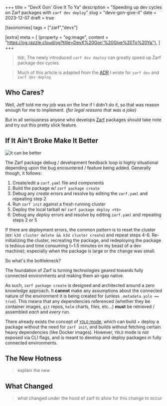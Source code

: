 +++
title = "DevX Gon' Give It To Ya"
description = "Speeding up dev cycles on Zarf packages with `zarf dev deploy`"
slug = "devx-gon-give-it"
date = 2023-12-07
draft = true

[taxonomies]
tags = ["zarf","devx"]

[extra]
meta = [
    {property = "og:image", content = "https://og.razzle.cloud/og?title=DevX%20Gon'%20Give%20To%20Ya"},
]
+++

> tldr; The newly introduced `zarf dev deploy` can greatly speed up Zarf package dev cycles.

<!-- more -->

> Much of this article is adapted from the [ADR](https://github.com/defenseunicorns/zarf/blob/main/adr/0022-dev-cmd.md) I wrote for `zarf dev` and `zarf dev deploy`

## Who Cares?

Well, Jeff told me my job was on the line if I didn't do it, so that was reason enough for me to implement. _(for legal reasons that was a joke)_

But in all seriousness anyone who develops [Zarf](https://github.com/defenseunicorns/zarf) packages should take note and try out this pretty slick feature.

## If It Ain't Broke Make It Better

![it can be better](https://media1.tenor.com/m/SMkXNFf_aIkAAAAC/max-lord-maxwell-lord.gif)

The Zarf package debug / development feedback loop is highly situational depending upon the bug encountered / feature being added. Generally though, it follows:

1. Create/edit a `zarf.yaml` file and components
2. Build the package w/ `zarf package create`
3. Debug any _create_ errors and resolve by editing the `zarf.yaml` and repeating step 2
4. Run `zarf init` against a fresh running cluster
5. Deploy the local tarball w/ `zarf package deploy <tb>`
6. Debug any _deploy_ errors and resolve by editing `zarf.yaml` and repeating steps 2 or 5

If there are deployment errors, the common pattern is to reset the cluster (ex: `k3d cluster delete && k3d cluster create`) and repeat steps 4-6. Re-initializing the cluster, recreating the package, and redeploying the package is tedious and time consuming (~1.5 minutes on my beast of a dev machine); especially when the package is large or the change was small.

So what's the bottlekneck?

The foundation of Zarf is turning technologies geared towards fully connected environments and making them air-gap native.

As such, `zarf package create` is designed and architected around a zero knowledge approach. It **cannot** make any assumptions about the connected nature of the environment it is being created for (unless `.metadata.yolo == true`). This means that any dependencies referenced (whether they be container images, `git` repos, `helm` charts, files, etc...) **must** be retrieved / assembled _each_ and _every_ run.

There already exists the concept of [`YOLO` mode](https://github.com/defenseunicorns/zarf/blob/main/adr/0010-yolo-mode.md), which can build + deploy a package without the need for `zarf init`, and builds without fetching certain heavy dependencies (like Docker images). However, `YOLO` mode is not exposed via CLI flags, and is meant to develop and deploy packages in fully connected environments.

## The New Hotness

> explain the new

## What Changed

> what changed under the hood of zarf to allow for this change to occur
